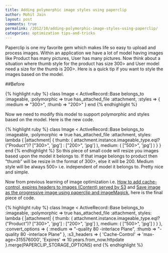 ```yaml
---
title: Adding polymorphic image styles using paperclip
author: Mohit Jain
layout: post
comments: true
permalink: /2012/10/adding-polymorphic-image-styles-using-paperclip/
categories: optimization tips-and-tricks
---
```

Paperclip is one my favorite gem which makes life so easy to upload and process images. Within an application we have a lot of model having images like Product has many pictures, User has many pictures. Now think about a situation where thumb style for the product has size 300> and User model need a size for the thumb is 200>. Here is a quick tip if you want to style the images based on the model.

##Before

{% highlight ruby %}
class Image < ActiveRecord::Base
   belongs_to :imageable, :polymorphic => true
   has_attached_file :attachment, :styles => { :medium => "300>", :thumb => "200>" }
end
{% endhighlight %}

Now we need to modify this model to support polymorphic and styles based on the model. Here is the new code.

{% highlight ruby %}
class Image < ActiveRecord::Base
  belongs_to :imageable, :polymorphic => true
  has_attached_file :attachment, styles: lambda {
    |attachment| {
      thumb: (
        attachment.instance.imageable_type.eql?("Product")? ["300>", 'jpg'] :  ["200>", 'jpg']
      ),
      medium: (
       ["500>", 'jpg']
      )
    }
  }
end
{% endhighlight %}
So this piece of small code will resize you images based upon the model it belongs to. If that image belongs to product then “thumb” will be resize in the format of 300>, else it will be 200. Medium style will be always 500> i.e. independent of model it belongs to. Pretty nice and simple.

Now from previous learning of image optimization i.e. [How to add cache-control, expires headers to images (Content) served by S3][1] and [Save image as the progressive image using paperclip and imageMagick][2], here is the final piece of code.


 [1]: http://www.codebeerstartups.com/how-to-add-cache-control-expires-headers-to-images-content-served-by-s3/
 [2]: http://www.codebeerstartups.com/save-image-as-progressive-image-using-paperclip-and-imagemagick/

{% highlight ruby %}
class Image < ActiveRecord::Base
belongs_to :imageable, :polymorphic => true
has_attached_file :attachment, styles: lambda {
    |attachment| {
      thumb: (
        attachment.instance.imageable_type.eql?("Product")? ["300>", 'jpg'] :  ["200>", 'jpg']
      ),
      medium: (
       ["500>", 'jpg']
      )
    }
  },
  :convert_options => {
    :medium => "-quality 80 -interlace Plane",
    :thumb => "-quality 80 -interlace Plane"
  },
  :s3_headers => { 'Cache-Control' => 'max-age=315576000', 'Expires' => 10.years.from_now.httpdate }.merge(PAPERCLIP_STORAGE_OPTIONS)
end
{% endhighlight %}
